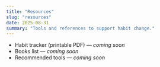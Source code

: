 ```yaml
---
title: "Resources"
slug: "resources"
date: 2025-08-31
summary: "Tools and references to support habit change."
---
```


- Habit tracker (printable PDF) — *coming soon*
- Books list — *coming soon*
- Recommended tools — *coming soon*
